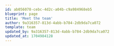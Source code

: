```yaml
---
id: ab056078-cebc-4d2c-a04b-c9a984968eb5
blueprint: page
title: 'Meet the team'
author: 9a316357-813d-4abb-b784-2db9da7ca072
template: team
updated_by: 9a316357-813d-4abb-b784-2db9da7ca072
updated_at: 1704984128
---
```

